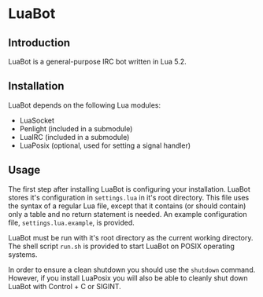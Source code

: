 LuaBot
======

Introduction
------------

LuaBot is a general-purpose IRC bot written in Lua 5.2.


Installation
------------

LuaBot depends on the following Lua modules:

  * LuaSocket
  * Penlight (included in a submodule)
  * LuaIRC (included in a submodule)
  * LuaPosix (optional, used for setting a signal handler)


Usage
-----

The first step after installing LuaBot is configuring your installation.
LuaBot stores it's configuration in `settings.lua` in it's root directory.
This file uses the syntax of a regular Lua file, except that it contains
(or should contain) only a table and no return statement is needed.
An example configuration file, `settings.lua.example`, is provided.

LuaBot must be run with it's root directory as the current working directory.
The shell script `run.sh` is provided to start LuaBot on POSIX operating
systems.

In order to ensure a clean shutdown you should use the `shutdown` command.
However, if you install LuaPosix you will also be able to cleanly shut down
LuaBot with Control + C or SIGINT.

